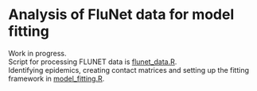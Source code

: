 # Analysis of FluNet data for model fitting 

Work in progress.  
Script for processing FLUNET data is [flunet_data.R](https://github.com/mbkoltai/flu_model/blob/main/flunet_data.R).  
Identifying epidemics, creating contact matrices and setting up the fitting framework in [model_fitting.R](https://github.com/mbkoltai/flu_model/blob/main/model_fitting.R).